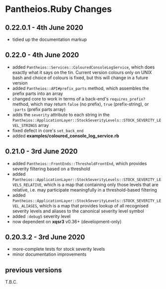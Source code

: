 # **Pantheios.Ruby** Changes

## 0.22.0.1 - 4th June 2020

* tidied up the documentation markup

## 0.22.0 - 4th June 2020

* added `Pantheios::Services::ColouredConsoleLogService`, which does exactly what it says on the tin. Current version colours only on UNIX bash and choice of colours is fixed, but this will change in a future version
* added `Pantheios::API#prefix_parts` method, which assembles the prefix parts into an array
* changed core to work in terms of a back-end\'s `requires_prefix?` method, which may return `false` (no prefix), `true` (prefix-string), or `:parts` (prefix parts array)
* adds the `severity` attribute to each string in the `Pantheios::ApplicationLayer::StockSeverityLevels::STOCK_SEVERITY_LEVEL_STRINGS` array
* fixed defect in core's `set_back_end`
* added **examples/coloured_console_log_service.rb**

## 0.21.0 - 3rd June 2020

* added `Pantheios::FrontEnds::ThresholdFrontEnd`, which provides severity filtering based on a threshold
* added `Pantheios::ApplicationLayer::StockSeverityLevels::STOCK_SEVERITY_LEVELS_RELATIVE`, which is a map that containing only those levels that are relative, i.e. may participate meaningfully in a threshold-based filtering
* added `Pantheios::ApplicationLayer::StockSeverityLevels::STOCK_SEVERITY_LEVEL_ALIASES`, which is a map that provides lookup of all recognised severity levels and aliases to the canonical severity level symbol
* added `:debug5` severity level
* now dependent on **xqsr3** v0.36+ (development-only)

## 0.20.3.2 - 3rd June 2020

* more-complete tests for stock severity levels
* minor documentation improvements

## previous versions

T.B.C.

